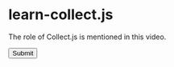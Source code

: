# learn-collect.js
The role of Collect.js is mentioned in this video.

<form class="form-control">
  <input type="Submit" value="Submit">
</form>
